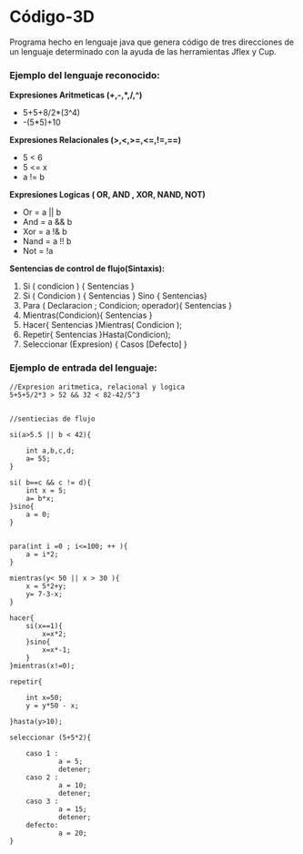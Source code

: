 # Código-3D
Programa hecho en lenguaje java que genera código de tres direcciones de un lenguaje determinado con la ayuda de las herramientas
Jflex y Cup.

### Ejemplo del lenguaje reconocido:

**Expresiones Aritmeticas (+,-,*,/,^)**
* 5+5+8/2*(3^4)
* -(5*5)+10

**Expresiones Relacionales (>,<,>=,<=,!=,==)**
* 5 < 6 
* 5 <= x
* a != b

**Expresiones Logicas ( OR, AND , XOR, NAND, NOT)**
* Or = a || b 
* And = a && b
* Xor = a !& b
* Nand = a !! b
* Not = !a

**Sentencias de control de flujo(Sintaxis):**
1. Si ( condicion ) { Sentencias }
2. Si ( Condicion ) { Sentencias } Sino { Sentencias}
3. Para ( Declaracion ; Condicion; operador){ Sentencias }
4. Mientras(Condicion){ Sentencias }
5. Hacer{ Sentencias }Mientras( Condicion );
6. Repetir{ Sentencias }Hasta(Condicion);
7. Seleccionar (Expresion) {  Casos  [Defecto] } 

### Ejemplo de entrada del lenguaje:

```[java]
//Expresion aritmetica, relacional y logica
5+5+5/2*3 > 52 && 32 < 82-42/5^3


//sentiecias de flujo

si(a>5.5 || b < 42){
	
	int a,b,c,d;
	a= 55;
}

si( b==c && c != d){
	int x = 5;
	a= b*x;
}sino{
	a = 0;
}


para(int i =0 ; i<=100; ++ ){
	a = i*2;
}

mientras(y< 50 || x > 30 ){
	x = 5*2+y;
	y= 7-3-x;
}

hacer{
	si(x==1){
		x=x*2;
	}sino{
		x=x*-1;
	}
}mientras(x!=0);

repetir{
	
	int x=50;
	y = y*50 - x;

}hasta(y>10);

seleccionar (5+5*2){
	
	caso 1 : 
			a = 5; 
			detener;
	caso 2 :
			a = 10; 
			detener;
	caso 3 :  
			a = 15;
			detener;
	defecto: 
			a = 20;
}
```



